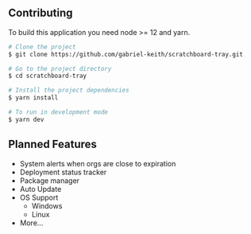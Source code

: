 
## Contributing

To build this application you need node >= 12 and yarn.

```bash
# Clone the project
$ git clone https://github.com/gabriel-keith/scratchboard-tray.git

# Go to the project directory
$ cd scratchboard-tray

# Install the project dependencies
$ yarn install

# To run in development mode
$ yarn dev
```

## Planned Features

* System alerts when orgs are close to expiration
* Deployment status tracker
* Package manager
* Auto Update
* OS Support
  - Windows
  - Linux
* More...